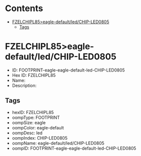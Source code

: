 



Contents
========

* [FZELCHIPL85>eagle-default/led/CHIP-LED0805](#fzelchipl85eagle-defaultledchip-led0805)
	* [Tags](#tags)

# FZELCHIPL85>eagle-default/led/CHIP-LED0805

- ID: FOOTPRINT-eagle-eagle-default-led-CHIP-LED0805
- Hex ID: FZELCHIPL85
- Name: 
- Description: 

## Tags

- hexID: FZELCHIPL85
- oompType: FOOTPRINT
- oompSize: eagle
- oompColor: eagle-default
- oompDesc: led
- oompIndex: CHIP-LED0805
- oompName: eagle-default/led/CHIP-LED0805
- oompID: FOOTPRINT-eagle-eagle-default-led-CHIP-LED0805
